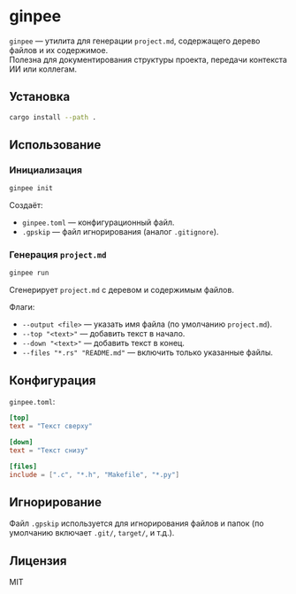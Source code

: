 # ginpee

`ginpee` — утилита для генерации `project.md`, содержащего дерево файлов и их содержимое.  
Полезна для документирования структуры проекта, передачи контекста ИИ или коллегам.

## Установка

```bash
cargo install --path .
```

## Использование

### Инициализация

```bash
ginpee init
```

Создаёт:

- `ginpee.toml` — конфигурационный файл.
- `.gpskip` — файл игнорирования (аналог `.gitignore`).

### Генерация `project.md`

```bash
ginpee run
```

Сгенерирует `project.md` с деревом и содержимым файлов.

Флаги:

- `--output <file>` — указать имя файла (по умолчанию `project.md`).
- `--top "<text>"` — добавить текст в начало.
- `--down "<text>"` — добавить текст в конец.
- `--files "*.rs" "README.md"` — включить только указанные файлы.

## Конфигурация

`ginpee.toml`:

```toml
[top]
text = "Текст сверху"

[down]
text = "Текст снизу"

[files]
include = [".с", "*.h", "Makefile", "*.py"]
```

## Игнорирование

Файл `.gpskip` используется для игнорирования файлов и папок (по умолчанию включает `.git/`, `target/`, и т.д.).

## Лицензия

MIT
